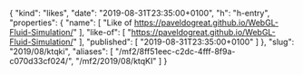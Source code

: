 {
  "kind": "likes",
  "date": "2019-08-31T23:35:00+0100",
  "h": "h-entry",
  "properties": {
    "name": [
      "Like of https://paveldogreat.github.io/WebGL-Fluid-Simulation/"
    ],
    "like-of": [
      "https://paveldogreat.github.io/WebGL-Fluid-Simulation/"
    ],
    "published": [
      "2019-08-31T23:35:00+0100"
    ]
  },
  "slug": "2019/08/ktqki",
  "aliases": [
    "/mf2/8ff51eec-c2dc-4fff-8f9a-c070d33cf024/",
    "/mf2/2019/08/ktqKI"
  ]
}
